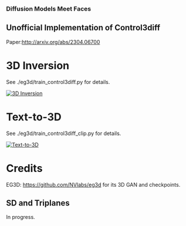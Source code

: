 ### Diffusion Models Meet Faces
## Unofficial Implementation of Control3diff
Paper:http://arxiv.org/abs/2304.06700

# 3D Inversion
See ./eg3d/train_control3diff.py for details.

[![3D Inversion](https://img.youtube.com/vi/sIEEeOhxUKE/hqdefault.jpg)](https://youtube.com/shorts/sIEEeOhxUKE?feature=share)

# Text-to-3D
See ./eg3d/train_control3diff_clip.py for details.

<!-- insert https://youtube.com/shorts/k079vpNctvI?feature=share -->
[![Text-to-3D](https://img.youtube.com/vi/k079vpNctvI/hqdefault.jpg)](https://youtube.com/shorts/k079vpNctvI?feature=share)

# Credits
EG3D: https://github.com/NVlabs/eg3d for its 3D GAN and checkpoints.

## SD and Triplanes
In progress.


